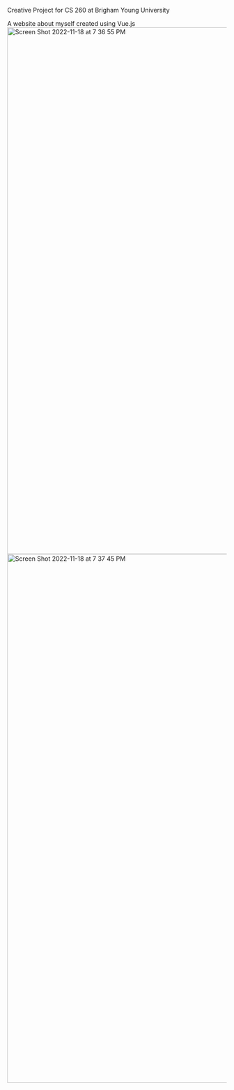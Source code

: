 Creative Project for CS 260 at Brigham Young University

A website about myself created using Vue.js
<img width="1207" alt="Screen Shot 2022-11-18 at 7 36 55 PM" src="https://user-images.githubusercontent.com/54919127/202830485-1ba78caa-97b0-4d17-918a-2d33b065fb15.png">
<img width="1212" alt="Screen Shot 2022-11-18 at 7 37 45 PM" src="https://user-images.githubusercontent.com/54919127/202830489-b4e94c01-2853-44c1-9248-69c941d4ed8d.png">

